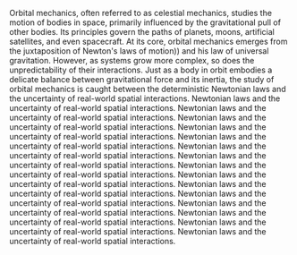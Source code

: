 
Orbital mechanics, often referred to as celestial mechanics, studies the motion of bodies in space, primarily influenced by the gravitational pull of other bodies. Its principles govern the paths of planets, moons, artificial satellites, and even spacecraft. At its core, orbital mechanics emerges from the juxtaposition of Newton's laws of motion)) and his law of universal gravitation. However, as systems grow more complex, so does the unpredictability of their interactions. Just as a body in orbit embodies a delicate balance between gravitational force and its inertia, the study of orbital mechanics is caught between the deterministic Newtonian laws and the uncertainty of real-world spatial interactions. Newtonian laws and the uncertainty of real-world spatial interactions. Newtonian laws and the uncertainty of real-world spatial interactions. Newtonian laws and the uncertainty of real-world spatial interactions. Newtonian laws and the uncertainty of real-world spatial interactions. Newtonian laws and the uncertainty of real-world spatial interactions. Newtonian laws and the uncertainty of real-world spatial interactions. Newtonian laws and the uncertainty of real-world spatial interactions. Newtonian laws and the uncertainty of real-world spatial interactions. Newtonian laws and the uncertainty of real-world spatial interactions. Newtonian laws and the uncertainty of real-world spatial interactions. Newtonian laws and the uncertainty of real-world spatial interactions. Newtonian laws and the uncertainty of real-world spatial interactions. Newtonian laws and the uncertainty of real-world spatial interactions. Newtonian laws and the uncertainty of real-world spatial interactions. Newtonian laws and the uncertainty of real-world spatial interactions.

